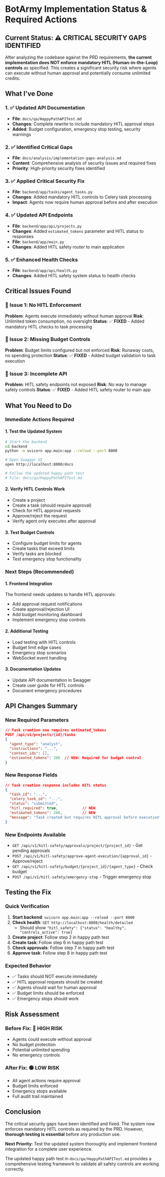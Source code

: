 # BotArmy Implementation Status & Required Actions

## Current Status: ⚠️ **CRITICAL SECURITY GAPS IDENTIFIED**

After analyzing the codebase against the PRD requirements, **the current implementation does NOT enforce mandatory HITL (Human-in-the-Loop) controls** as specified. This creates a significant security risk where agents can execute without human approval and potentially consume unlimited credits.

## What I've Done

### 1. ✅ Updated API Documentation
- **File**: `docs/qa/HappyPathAPITest.md`
- **Changes**: Complete rewrite to include mandatory HITL approval steps
- **Added**: Budget configuration, emergency stop testing, security warnings

### 2. ✅ Identified Critical Gaps
- **File**: `docs/analysis/implementation-gaps-analysis.md`
- **Content**: Comprehensive analysis of security issues and required fixes
- **Priority**: High-priority security fixes identified

### 3. ✅ Applied Critical Security Fix
- **File**: `backend/app/tasks/agent_tasks.py`
- **Changes**: Added mandatory HITL controls to Celery task processing
- **Impact**: Agents now require human approval before and after execution

### 4. ✅ Updated API Endpoints
- **File**: `backend/app/api/projects.py`
- **Changes**: Added `estimated_tokens` parameter and HITL status to responses
- **File**: `backend/app/main.py`
- **Changes**: Added HITL safety router to main application

### 5. ✅ Enhanced Health Checks
- **File**: `backend/app/api/health.py`
- **Changes**: Added HITL safety system status to health checks

## Critical Issues Found

### 🚨 Issue 1: No HITL Enforcement
**Problem**: Agents execute immediately without human approval
**Risk**: Unlimited token consumption, no oversight
**Status**: ✅ **FIXED** - Added mandatory HITL checks to task processing

### 🚨 Issue 2: Missing Budget Controls
**Problem**: Budget limits configured but not enforced
**Risk**: Runaway costs, no spending protection
**Status**: ✅ **FIXED** - Added budget validation to task execution

### 🚨 Issue 3: Incomplete API
**Problem**: HITL safety endpoints not exposed
**Risk**: No way to manage safety controls
**Status**: ✅ **FIXED** - Added HITL safety router to main app

## What You Need to Do

### Immediate Actions Required

#### 1. Test the Updated System
```bash
# Start the backend
cd backend
python -m uvicorn app.main:app --reload --port 8000

# Open Swagger UI
open http://localhost:8000/docs

# Follow the updated happy path test
# File: docs/qa/HappyPathAPITest.md
```

#### 2. Verify HITL Controls Work
- Create a project
- Create a task (should require approval)
- Check for HITL approval requests
- Approve/reject the request
- Verify agent only executes after approval

#### 3. Test Budget Controls
- Configure budget limits for agents
- Create tasks that exceed limits
- Verify tasks are blocked
- Test emergency stop functionality

### Next Steps (Recommended)

#### 1. Frontend Integration
The frontend needs updates to handle HITL approvals:
- Add approval request notifications
- Create approval/rejection UI
- Add budget monitoring dashboard
- Implement emergency stop controls

#### 2. Additional Testing
- Load testing with HITL controls
- Budget limit edge cases
- Emergency stop scenarios
- WebSocket event handling

#### 3. Documentation Updates
- Update API documentation in Swagger
- Create user guide for HITL controls
- Document emergency procedures

## API Changes Summary

### New Required Parameters
```json
// Task creation now requires estimated_tokens
POST /api/v1/projects/{id}/tasks
{
  "agent_type": "analyst",
  "instructions": "...",
  "context_ids": [],
  "estimated_tokens": 200  // NEW: Required for budget control
}
```

### New Response Fields
```json
// Task creation response includes HITL status
{
  "task_id": "...",
  "celery_task_id": "...",
  "status": "submitted",
  "hitl_required": true,           // NEW
  "estimated_tokens": 200,         // NEW
  "message": "Task created but requires HITL approval before execution"  // NEW
}
```

### New Endpoints Available
- `GET /api/v1/hitl-safety/approvals/project/{project_id}` - Get pending approvals
- `POST /api/v1/hitl-safety/approve-agent-execution/{approval_id}` - Approve/reject
- `GET /api/v1/hitl-safety/budget/{project_id}/{agent_type}` - Check budget
- `POST /api/v1/hitl-safety/emergency-stop` - Trigger emergency stop

## Testing the Fix

### Quick Verification
1. **Start backend**: `uvicorn app.main:app --reload --port 8000`
2. **Check health**: `GET http://localhost:8000/health/detailed`
   - Should show `"hitl_safety": {"status": "healthy", "controls_active": true}`
3. **Create project**: Follow step 2 in happy path test
4. **Create task**: Follow step 6 in happy path test
5. **Check approvals**: Follow step 7 in happy path test
6. **Approve task**: Follow step 8 in happy path test

### Expected Behavior
- ✅ Tasks should NOT execute immediately
- ✅ HITL approval requests should be created
- ✅ Agents should wait for human approval
- ✅ Budget limits should be enforced
- ✅ Emergency stops should work

## Risk Assessment

### Before Fix: 🔴 **HIGH RISK**
- Agents could execute without approval
- No budget protection
- Potential unlimited spending
- No emergency controls

### After Fix: 🟢 **LOW RISK**
- All agent actions require approval
- Budget limits enforced
- Emergency stops available
- Full audit trail maintained

## Conclusion

The critical security gaps have been identified and fixed. The system now enforces mandatory HITL controls as required by the PRD. However, **thorough testing is essential** before any production use.

**Next Priority**: Test the updated system thoroughly and implement frontend integration for a complete user experience.

The updated happy path test in `docs/qa/HappyPathAPITest.md` provides a comprehensive testing framework to validate all safety controls are working correctly.